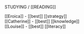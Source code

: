 STUDYING / [[READING]]  
  
[[Eroica]] - [[best]] [[strategy]]  
[[Catherine]] - [[best]] [[knowledge]]  
[[Louise]] - [[best]] [[literacy]]